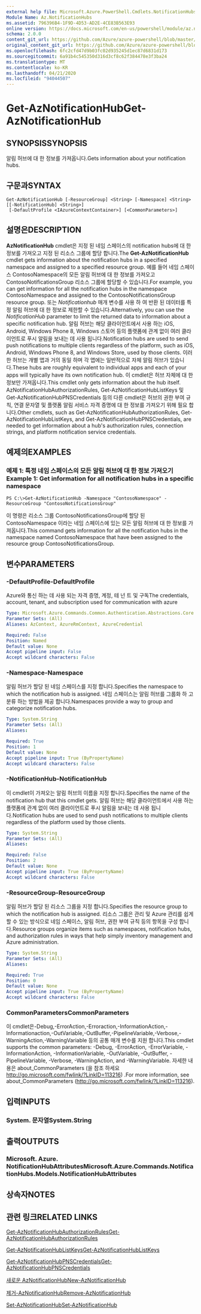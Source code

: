 ```yaml
---
external help file: Microsoft.Azure.PowerShell.Cmdlets.NotificationHubs.dll-Help.xml
Module Name: Az.NotificationHubs
ms.assetid: 796396B4-1F9D-4D53-AD2E-4CE83B563E93
online version: https://docs.microsoft.com/en-us/powershell/module/az.notificationhubs/get-aznotificationhub
schema: 2.0.0
content_git_url: https://github.com/Azure/azure-powershell/blob/master/src/NotificationHubs/NotificationHubs/help/Get-AzNotificationHub.md
original_content_git_url: https://github.com/Azure/azure-powershell/blob/master/src/NotificationHubs/NotificationHubs/help/Get-AzNotificationHub.md
ms.openlocfilehash: 6fc2cfd47d9b03fc02d935245d1ec87d6831d173
ms.sourcegitcommit: 6a91b4c545350d316d3cf8c62f384478e3f3ba24
ms.translationtype: MT
ms.contentlocale: ko-KR
ms.lasthandoff: 04/21/2020
ms.locfileid: "94044507"
---
```

# <span data-ttu-id="4c221-101">Get-AzNotificationHub</span><span class="sxs-lookup"><span data-stu-id="4c221-101">Get-AzNotificationHub</span></span>

## <span data-ttu-id="4c221-102">SYNOPSIS</span><span class="sxs-lookup"><span data-stu-id="4c221-102">SYNOPSIS</span></span>
<span data-ttu-id="4c221-103">알림 허브에 대 한 정보를 가져옵니다.</span><span class="sxs-lookup"><span data-stu-id="4c221-103">Gets information about your notification hubs.</span></span>

## <span data-ttu-id="4c221-104">구문과</span><span class="sxs-lookup"><span data-stu-id="4c221-104">SYNTAX</span></span>

```
Get-AzNotificationHub [-ResourceGroup] <String> [-Namespace] <String> [[-NotificationHub] <String>]
 [-DefaultProfile <IAzureContextContainer>] [<CommonParameters>]
```

## <span data-ttu-id="4c221-105">설명은</span><span class="sxs-lookup"><span data-stu-id="4c221-105">DESCRIPTION</span></span>
<span data-ttu-id="4c221-106">**AzNotificationHub** cmdlet은 지정 된 네임 스페이스의 notification hubs에 대 한 정보를 가져오고 지정 된 리소스 그룹에 할당 합니다.</span><span class="sxs-lookup"><span data-stu-id="4c221-106">The **Get-AzNotificationHub** cmdlet gets information about the notification hubs in a specified namespace and assigned to a specified resource group.</span></span>
<span data-ttu-id="4c221-107">예를 들어 네임 스페이스 ContosoNamespace의 모든 알림 허브에 대 한 정보를 가져오고 ContosoNotificationsGroup 리소스 그룹에 할당할 수 있습니다.</span><span class="sxs-lookup"><span data-stu-id="4c221-107">For example, you can get information for all the notification hubs in the namespace ContosoNamespace and assigned to the ContosoNotificationsGroup resource group.</span></span>
<span data-ttu-id="4c221-108">또는 *Notificationhub* 매개 변수를 사용 하 여 반환 된 데이터를 특정 알림 허브에 대 한 정보로 제한할 수 있습니다.</span><span class="sxs-lookup"><span data-stu-id="4c221-108">Alternatively, you can use the *NotificationHub* parameter to limit the returned data to information about a specific notification hub.</span></span>
<span data-ttu-id="4c221-109">알림 허브는 해당 클라이언트에서 사용 하는 iOS, Android, Windows Phone 8, Windows 스토어 등의 플랫폼에 관계 없이 여러 클라이언트로 푸시 알림을 보내는 데 사용 됩니다.</span><span class="sxs-lookup"><span data-stu-id="4c221-109">Notification hubs are used to send push notifications to multiple clients regardless of the platform, such as iOS, Android, Windows Phone 8, and Windows Store, used by those clients.</span></span>
<span data-ttu-id="4c221-110">이러한 허브는 개별 앱과 거의 동일 하며 각 앱에는 일반적으로 자체 알림 허브가 있습니다.</span><span class="sxs-lookup"><span data-stu-id="4c221-110">These hubs are roughly equivalent to individual apps and each of your apps will typically have its own notification hub.</span></span>
<span data-ttu-id="4c221-111">이 cmdlet은 허브 자체에 대 한 정보만 가져옵니다.</span><span class="sxs-lookup"><span data-stu-id="4c221-111">This cmdlet only gets information about the hub itself.</span></span>
<span data-ttu-id="4c221-112">AzNotificationHubAuthorizationRules, Get-AzNotificationHubListKeys 및 Get-AzNotificationHubPNSCredentials 등의 다른 cmdlet은 허브의 권한 부여 규칙, 연결 문자열 및 플랫폼 알림 서비스 자격 증명에 대 한 정보를 가져오기 위해 필요 합니다.</span><span class="sxs-lookup"><span data-stu-id="4c221-112">Other cmdlets, such as Get-AzNotificationHubAuthorizationRules, Get-AzNotificationHubListKeys, and Get-AzNotificationHubPNSCredentials, are needed to get information about a hub's authorization rules, connection strings, and platform notification service credentials.</span></span>

## <span data-ttu-id="4c221-113">예제의</span><span class="sxs-lookup"><span data-stu-id="4c221-113">EXAMPLES</span></span>

### <span data-ttu-id="4c221-114">예제 1: 특정 네임 스페이스의 모든 알림 허브에 대 한 정보 가져오기</span><span class="sxs-lookup"><span data-stu-id="4c221-114">Example 1: Get information for all notification hubs in a specific namespace</span></span>
```
PS C:\>Get-AzNotificationHub -Namespace "ContosoNamespace" -ResourceGroup "ContosoNotificationsGroup"
```

<span data-ttu-id="4c221-115">이 명령은 리소스 그룹 ContosoNotificationsGroup에 할당 된 ContosoNamespace 이라는 네임 스페이스에 있는 모든 알림 허브에 대 한 정보를 가져옵니다.</span><span class="sxs-lookup"><span data-stu-id="4c221-115">This command gets information for all the notification hubs in the namespace named ContosoNamespace that have been assigned to the resource group ContosoNotificationsGroup.</span></span>

## <span data-ttu-id="4c221-116">변수</span><span class="sxs-lookup"><span data-stu-id="4c221-116">PARAMETERS</span></span>

### <span data-ttu-id="4c221-117">-DefaultProfile</span><span class="sxs-lookup"><span data-stu-id="4c221-117">-DefaultProfile</span></span>
<span data-ttu-id="4c221-118">Azure와 통신 하는 데 사용 되는 자격 증명, 계정, 테 넌 트 및 구독</span><span class="sxs-lookup"><span data-stu-id="4c221-118">The credentials, account, tenant, and subscription used for communication with azure</span></span>

```yaml
Type: Microsoft.Azure.Commands.Common.Authentication.Abstractions.Core.IAzureContextContainer
Parameter Sets: (All)
Aliases: AzContext, AzureRmContext, AzureCredential

Required: False
Position: Named
Default value: None
Accept pipeline input: False
Accept wildcard characters: False
```

### <span data-ttu-id="4c221-119">-Namespace</span><span class="sxs-lookup"><span data-stu-id="4c221-119">-Namespace</span></span>
<span data-ttu-id="4c221-120">알림 허브가 할당 된 네임 스페이스를 지정 합니다.</span><span class="sxs-lookup"><span data-stu-id="4c221-120">Specifies the namespace to which the notification hub is assigned.</span></span>
<span data-ttu-id="4c221-121">네임 스페이스는 알림 허브를 그룹화 하 고 분류 하는 방법을 제공 합니다.</span><span class="sxs-lookup"><span data-stu-id="4c221-121">Namespaces provide a way to group and categorize notification hubs.</span></span>

```yaml
Type: System.String
Parameter Sets: (All)
Aliases:

Required: True
Position: 1
Default value: None
Accept pipeline input: True (ByPropertyName)
Accept wildcard characters: False
```

### <span data-ttu-id="4c221-122">-NotificationHub</span><span class="sxs-lookup"><span data-stu-id="4c221-122">-NotificationHub</span></span>
<span data-ttu-id="4c221-123">이 cmdlet이 가져오는 알림 허브의 이름을 지정 합니다.</span><span class="sxs-lookup"><span data-stu-id="4c221-123">Specifies the name of the notification hub that this cmdlet gets.</span></span>
<span data-ttu-id="4c221-124">알림 허브는 해당 클라이언트에서 사용 하는 플랫폼에 관계 없이 여러 클라이언트로 푸시 알림을 보내는 데 사용 됩니다.</span><span class="sxs-lookup"><span data-stu-id="4c221-124">Notification hubs are used to send push notifications to multiple clients regardless of the platform used by those clients.</span></span>

```yaml
Type: System.String
Parameter Sets: (All)
Aliases:

Required: False
Position: 2
Default value: None
Accept pipeline input: True (ByPropertyName)
Accept wildcard characters: False
```

### <span data-ttu-id="4c221-125">-ResourceGroup</span><span class="sxs-lookup"><span data-stu-id="4c221-125">-ResourceGroup</span></span>
<span data-ttu-id="4c221-126">알림 허브가 할당 된 리소스 그룹을 지정 합니다.</span><span class="sxs-lookup"><span data-stu-id="4c221-126">Specifies the resource group to which the notification hub is assigned.</span></span>
<span data-ttu-id="4c221-127">리소스 그룹은 관리 및 Azure 관리를 쉽게 할 수 있는 방식으로 네임 스페이스, 알림 허브, 권한 부여 규칙 등의 항목을 구성 합니다.</span><span class="sxs-lookup"><span data-stu-id="4c221-127">Resource groups organize items such as namespaces, notification hubs, and authorization rules in ways that help simply inventory management and Azure administration.</span></span>

```yaml
Type: System.String
Parameter Sets: (All)
Aliases:

Required: True
Position: 0
Default value: None
Accept pipeline input: True (ByPropertyName)
Accept wildcard characters: False
```

### <span data-ttu-id="4c221-128">CommonParameters</span><span class="sxs-lookup"><span data-stu-id="4c221-128">CommonParameters</span></span>
<span data-ttu-id="4c221-129">이 cmdlet은-Debug,-ErrorAction,-Erroraction,-InformationAction,-Informationaction,-OutVariable,-OutBuffer,-PipelineVariable,-Verbose,-WarningAction,-WarningVariable 등의 공통 매개 변수를 지원 합니다.</span><span class="sxs-lookup"><span data-stu-id="4c221-129">This cmdlet supports the common parameters: -Debug, -ErrorAction, -ErrorVariable, -InformationAction, -InformationVariable, -OutVariable, -OutBuffer, -PipelineVariable, -Verbose, -WarningAction, and -WarningVariable.</span></span> <span data-ttu-id="4c221-130">자세한 내용은 about_CommonParameters (을 참조 하세요 http://go.microsoft.com/fwlink/?LinkID=113216) .</span><span class="sxs-lookup"><span data-stu-id="4c221-130">For more information, see about_CommonParameters (http://go.microsoft.com/fwlink/?LinkID=113216).</span></span>

## <span data-ttu-id="4c221-131">입력</span><span class="sxs-lookup"><span data-stu-id="4c221-131">INPUTS</span></span>

### <span data-ttu-id="4c221-132">System. 문자열</span><span class="sxs-lookup"><span data-stu-id="4c221-132">System.String</span></span>

## <span data-ttu-id="4c221-133">출력</span><span class="sxs-lookup"><span data-stu-id="4c221-133">OUTPUTS</span></span>

### <span data-ttu-id="4c221-134">Microsoft. Azure. NotificationHubAttributes</span><span class="sxs-lookup"><span data-stu-id="4c221-134">Microsoft.Azure.Commands.NotificationHubs.Models.NotificationHubAttributes</span></span>

## <span data-ttu-id="4c221-135">상속자</span><span class="sxs-lookup"><span data-stu-id="4c221-135">NOTES</span></span>

## <span data-ttu-id="4c221-136">관련 링크</span><span class="sxs-lookup"><span data-stu-id="4c221-136">RELATED LINKS</span></span>

[<span data-ttu-id="4c221-137">Get-AzNotificationHubAuthorizationRules</span><span class="sxs-lookup"><span data-stu-id="4c221-137">Get-AzNotificationHubAuthorizationRules</span></span>](./Get-AzNotificationHubAuthorizationRules.md)

[<span data-ttu-id="4c221-138">Get-AzNotificationHubListKeys</span><span class="sxs-lookup"><span data-stu-id="4c221-138">Get-AzNotificationHubListKeys</span></span>](./Get-AzNotificationHubListKeys.md)

[<span data-ttu-id="4c221-139">Get-AzNotificationHubPNSCredentials</span><span class="sxs-lookup"><span data-stu-id="4c221-139">Get-AzNotificationHubPNSCredentials</span></span>](./Get-AzNotificationHubPNSCredentials.md)

[<span data-ttu-id="4c221-140">새로운 AzNotificationHub</span><span class="sxs-lookup"><span data-stu-id="4c221-140">New-AzNotificationHub</span></span>](./New-AzNotificationHub.md)

[<span data-ttu-id="4c221-141">제거-AzNotificationHub</span><span class="sxs-lookup"><span data-stu-id="4c221-141">Remove-AzNotificationHub</span></span>](./Remove-AzNotificationHub.md)

[<span data-ttu-id="4c221-142">Set-AzNotificationHub</span><span class="sxs-lookup"><span data-stu-id="4c221-142">Set-AzNotificationHub</span></span>](./Set-AzNotificationHub.md)


